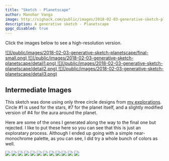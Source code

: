 ```yaml
---
title: "Sketch - Planetscape"
author: Manohar Vanga
image: http://sighack.com/public/images/2018-02-03-generative-sketch-planetscape/final-small.png
description: A generative sketch - Planetscape
gpgc_disabled: true
---
```


Click the images below to see a high-resolution version.

<a href="/public/images/2018-02-03-generative-sketch-planetscape/final-highres.png" target="_blank">
![](/public/images/2018-02-03-generative-sketch-planetscape/final-small.png)
</a>
<a href="/public/images/2018-02-03-generative-sketch-planetscape/detail1.png" target="_blank">
![](/public/images/2018-02-03-generative-sketch-planetscape/detail1.png)
</a>
<a href="/public/images/2018-02-03-generative-sketch-planetscape/detail2.png" target="_blank">
![](/public/images/2018-02-03-generative-sketch-planetscape/detail2.png)
</a>
<a href="/public/images/2018-02-03-generative-sketch-planetscape/detail3.png" target="_blank">
![](/public/images/2018-02-03-generative-sketch-planetscape/detail3.png)
</a>

## Intermediate Images

This sketch was done using only three circle designs from [my explorations](2018-02-03-seventy-five-ways-to-draw-a-circle).
Circle #1 is used for the stars, #7 for the planet itself, and a slightly
modified version of #4 for the aura around the planet.

Here are some of the ones I generated along the way to the final one but rejected. I like to
put these here so you can see that this is just an exploratary process. Although
I ended up going with a simple near-monochrome palette, as you can see, I did
try a whole bunch of colors as well.

<a href="/public/images/2018-02-03-generative-sketch-planetscape/1.png" target="_blank">![](/public/images/2018-02-03-generative-sketch-planetscape/1.png)</a>
<a href="/public/images/2018-02-03-generative-sketch-planetscape/2.png" target="_blank">![](/public/images/2018-02-03-generative-sketch-planetscape/2.png)</a>
<a href="/public/images/2018-02-03-generative-sketch-planetscape/3.png" target="_blank">![](/public/images/2018-02-03-generative-sketch-planetscape/3.png)</a>
<a href="/public/images/2018-02-03-generative-sketch-planetscape/4.png" target="_blank">![](/public/images/2018-02-03-generative-sketch-planetscape/4.png)</a>
<a href="/public/images/2018-02-03-generative-sketch-planetscape/5.png" target="_blank">![](/public/images/2018-02-03-generative-sketch-planetscape/5.png)</a>
<a href="/public/images/2018-02-03-generative-sketch-planetscape/6.png" target="_blank">![](/public/images/2018-02-03-generative-sketch-planetscape/6.png)</a>
<a href="/public/images/2018-02-03-generative-sketch-planetscape/7.png" target="_blank">![](/public/images/2018-02-03-generative-sketch-planetscape/7.png)</a>
<a href="/public/images/2018-02-03-generative-sketch-planetscape/8.png" target="_blank">![](/public/images/2018-02-03-generative-sketch-planetscape/8.png)</a>
<a href="/public/images/2018-02-03-generative-sketch-planetscape/9.png" target="_blank">![](/public/images/2018-02-03-generative-sketch-planetscape/9.png)</a>
<a href="/public/images/2018-02-03-generative-sketch-planetscape/10.png" target="_blank">![](/public/images/2018-02-03-generative-sketch-planetscape/10.png)</a>
<a href="/public/images/2018-02-03-generative-sketch-planetscape/11.png" target="_blank">![](/public/images/2018-02-03-generative-sketch-planetscape/11.png)</a>
<a href="/public/images/2018-02-03-generative-sketch-planetscape/12.png" target="_blank">![](/public/images/2018-02-03-generative-sketch-planetscape/12.png)</a>
